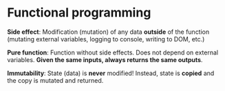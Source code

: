 # Functional programming

**Side effect**: Modification (mutation) of any data **outside** of the function (mutating external variables, logging to console, writing to DOM, etc.)

**Pure function**: Function without side effects. Does not depend on external variables. **Given the same inputs, always returns the same outputs**.

**Immutability**: State (data) is **never** modified! Instead, state is **copied** and the copy is mutated and returned.
